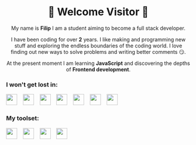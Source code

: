 <h1 align="center">👋 Welcome Visitor 👋</h1>

<p align="center">My name is <strong>Filip</strong> I am a student aiming to become a full stack developer.</p>

<p align="center">I have been coding for over <strong>2</strong> years. I like making and programming new stuff and exploring the endless boundaries of the coding world. I love finding out new ways to solve problems and writing better comments 😏.</p>

<p align="center">At the present moment I am learning <strong>JavaScript</strong> and discovering the depths of <strong>Frontend development</strong>.</p>

<h3>I won't get lost in:</h3>
 
<p>
<img src="https://cdn.jsdelivr.net/gh/devicons/devicon/icons/html5/html5-original.svg" width="30px"/>&nbsp;&nbsp;&nbsp;&nbsp;<img src="https://cdn.jsdelivr.net/gh/devicons/devicon/icons/css3/css3-original.svg" width="30px"/>&nbsp;&nbsp;&nbsp;&nbsp;<img src="https://cdn.jsdelivr.net/gh/devicons/devicon/icons/javascript/javascript-original.svg" width="30px"/>&nbsp;&nbsp;&nbsp;&nbsp;<img src="https://cdn.jsdelivr.net/gh/devicons/devicon/icons/sass/sass-original.svg" width="30px"/>&nbsp;&nbsp;&nbsp;&nbsp;<img src="https://cdn.jsdelivr.net/gh/devicons/devicon/icons/tailwindcss/tailwindcss-plain.svg" width="30px"/>&nbsp;&nbsp;&nbsp;&nbsp;<img src="https://cdn.jsdelivr.net/gh/devicons/devicon/icons/csharp/csharp-original.svg" width="30px"/>&nbsp;&nbsp;&nbsp;&nbsp;<img src="https://cdn.jsdelivr.net/gh/devicons/devicon/icons/python/python-original.svg" width="30px"/>&nbsp;&nbsp;&nbsp;&nbsp;
</p>
<h3>My toolset:</h3>
<p>
<img src="https://cdn.jsdelivr.net/gh/devicons/devicon/icons/vscode/vscode-original.svg" width="30px"/>&nbsp;&nbsp;&nbsp;&nbsp;<img src="https://cdn.jsdelivr.net/gh/devicons/devicon/icons/github/github-original.svg" width="30px"/>&nbsp;&nbsp;&nbsp;&nbsp;<img src="https://cdn.jsdelivr.net/gh/devicons/devicon/icons/git/git-original.svg" width="30px"/>&nbsp;&nbsp;&nbsp;&nbsp;<img src="https://cdn.jsdelivr.net/gh/devicons/devicon/icons/figma/figma-original.svg" width="30px"/>
</p>
